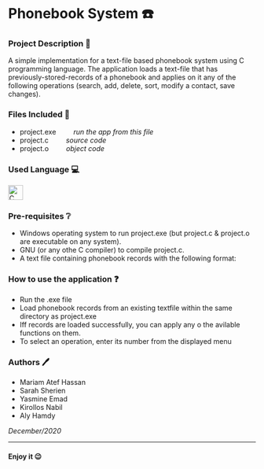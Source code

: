 # Phonebook System :phone:
### Project Description :page_facing_up:
A simple implementation for a text-file based phonebook system using C programming language. The application loads a text-file that has previously-stored-records of a phonebook and applies on it any of the following operations (search, add, delete, sort, modify a contact, save changes).

### Files Included 📁
- project.exe  &nbsp;&nbsp;&nbsp;&nbsp;&nbsp;&nbsp;&nbsp; _run the app from this file_
- project.c   &nbsp;&nbsp;&nbsp;&nbsp;&nbsp;&nbsp;&nbsp;   _source code_
- project.o   &nbsp;&nbsp;&nbsp;&nbsp;&nbsp;&nbsp;&nbsp;   _object code_

### Used Language 💻

<img src="https://upload.wikimedia.org/wikipedia/commons/1/19/C_Logo.png" alt="C" width="30" height="30">  

### Pre-requisites ❔
- Windows operating system to run project.exe (but project.c & project.o are executable on any system).
- GNU (or any othe C compiler) to compile project.c.
- A text file containing phonebook records with the following format: 

### How to use the application :question:
- Run the .exe file
- Load phonebook records from an existing textfile within the same directory as project.exe
- Iff records are loaded successfully, you can apply any o the avilable functions on them.
- To select an operation, enter its number from the displayed menu


### Authors 🖊️
- Mariam Atef Hassan
- Sarah Sherien
- Yasmine Emad
- Kirollos Nabil
- Aly Hamdy

_December/2020_

<hr>

#### Enjoy it 😉
